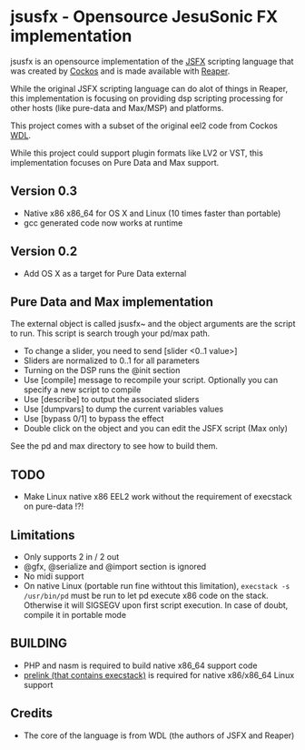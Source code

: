 jsusfx -  Opensource JesuSonic FX implementation
================================================
jsusfx is an opensource implementation of the [JSFX](http://www.reaper.fm/sdk/js/js.php) 
scripting language that was created by [Cockos](http://www.cockos.com/jesusonic/) and
is made available with [Reaper](http://www.reaper.fm).

While the original JSFX scripting language can do alot of things in Reaper, this 
implementation is focusing on providing dsp scripting processing for other hosts
(like pure-data and Max/MSP) and platforms.

This project comes with a subset of the original eel2 code from Cockos 
[WDL](http://www.cockos.com/wdl).

While this project could support plugin formats like LV2 or VST, this 
implementation focuses on Pure Data and Max support.

Version 0.3
-----------
* Native x86 x86_64 for OS X and Linux (10 times faster than portable)
* gcc generated code now works at runtime

Version 0.2
-----------
* Add OS X as a target for Pure Data external

Pure Data and Max implementation
--------------------------------
The external object is called jsusfx~ and the object arguments are the 
script to run. This script is search trough your pd/max path.

* To change a slider, you need to send [slider <num> <0..1 value>]
* Sliders are normalized to 0..1 for all parameters
* Turning on the DSP runs the @init section
* Use [compile] message to recompile your script. Optionally you can specify a new script to compile
* Use [describe] to output the associated sliders
* Use [dumpvars] to dump the current variables values
* Use [bypass 0/1] to bypass the effect
* Double click on the object and you can edit the JSFX script (Max only)

See the pd and max directory to see how to build them.

TODO
----
* Make Linux native x86 EEL2 work without the requirement of execstack on pure-data !?!

Limitations
-----------
* Only supports 2 in / 2 out
* @gfx, @serialize and @import section is ignored
* No midi support
* On native Linux (portable run fine withtout this limitation), ```execstack -s /usr/bin/pd``` must be run to let pd execute x86 code on the stack. Otherwise it will SIGSEGV upon first script execution. In case of doubt, compile it in portable mode

BUILDING
--------
* PHP and nasm is required to build native x86_64 support code
* [prelink (that contains execstack)](http://people.redhat.com/jakub/prelink/) is required for native x86/x86_64 Linux support

Credits
-------
* The core of the language is from WDL (the authors of JSFX and Reaper)
